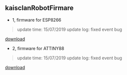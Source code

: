 ## kaisclanRobotFirmare


- 1, firmware for ESP8266
> update time: 15/07/2019
> update log: fixed event bug

[download](https://github.com/xu7wong/kaisclanRobotFirmare/raw/master/robot-wss-client.ino.generic.bin)

- 2, firmware for ATTINY88
> update time: 15/07/2019
> update log: fixed event bug

[download](https://www.google.com)

